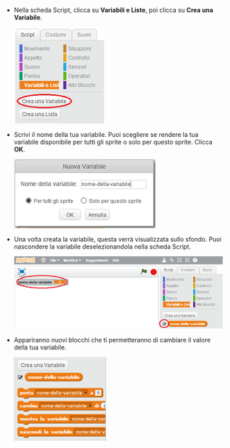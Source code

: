 + Nella scheda Script, clicca su **Variabili e Liste**, poi clicca su **Crea una Variabile**.
    
    ![Variabili e Liste](images/data-blocks.png)

+ Scrivi il nome della tua variabile. Puoi scegliere se rendere la tua variabile disponibile per tutti gli sprite o solo per questo sprite. Clicca **OK**.
    
    ![Creare una variabile](images/create-variable.png)

+ Una volta creata la variabile, questa verrà visualizzata sullo sfondo. Puoi nascondere la variabile deselezionandola nella scheda Script.
    
    ![Blocchi per le variabili](images/variable-show.png)

+ Appariranno nuovi blocchi che ti permetteranno di cambiare il valore della tua variabile.
    
    ![Blocchi per le variabili](images/variable-blocks.png)